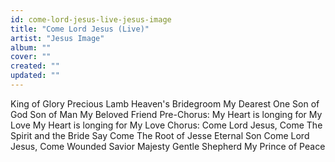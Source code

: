 ```yaml
---
id: come-lord-jesus-live-jesus-image
title: "Come Lord Jesus (Live)"
artist: "Jesus Image"
album: ""
cover: ""
created: ""
updated: ""
---
```


King of Glory
Precious Lamb
Heaven's Bridegroom
My Dearest One
Son of God
Son of Man
My Beloved Friend
Pre-Chorus:
My Heart is longing for My Love
My Heart is longing for My Love
Chorus:
Come Lord Jesus, Come
The Spirit and the Bride Say Come
The Root of Jesse
Eternal Son
Come Lord Jesus, Come
Wounded Savior
Majesty
Gentle Shepherd
My Prince of Peace